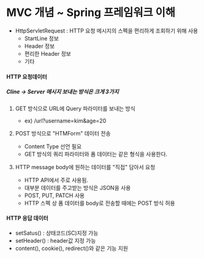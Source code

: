 # MVC 개념 ~ Spring 프레임워크 이해
- HttpServletRequest : HTTP 요청 메시지의 스펙을 편리하게 조회하기 위해 사용
    - StartLine 정보
    - Header 정보
    - 편리한 Header 정보
    - 기타

#### HTTP 요청데이터
##### Cline -> Server 메시지 보내는 방식은 크게 3가지
1. GET 방식으로 URL에 Query 파라미터를 보내는 방식
    - ex) /url?username=kim&age=20

2. POST 방식으로 "HTMForm" 데이터 전송
    - Content Type 선언 필요
    - GET 방식의 쿼리 파라미터와 폼 데이터는 같은 형식을 사용한다.

3. HTTP message body에 원하는 데이터를 "직접" 담아서 요청
    - HTTP API에서 주로 사용됨.
    - 대부분 데이터를 주고받는 방식은 JSON을 사용
    - POST, PUT, PATCH 사용
    - HTTP 스펙 상 폼 데이터를 body로 전송할 때에는 POST 방식 허용

#### HTTP 응답 데이터
  - setSatus() : 상태코드(SC)지정 가능
  - setHeader() : header값 지정 가능
  - content(), cookie(), redirect()와 같은 기능 지원

